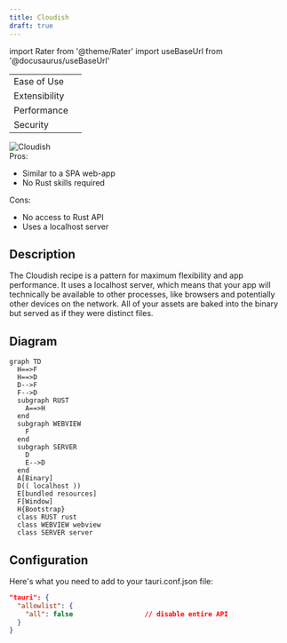 ```yaml
---
title: Cloudish
draft: true
---
```


import Rater from '@theme/Rater'
import useBaseUrl from '@docusaurus/useBaseUrl'

<div className="row">
  <div className="col col--4">
    <table>
      <tr>
        <td>Ease of Use</td>
        <td><Rater value="5"/></td>
      </tr>
      <tr>
        <td>Extensibility</td>
        <td><Rater value="3"/></td>
      </tr>
      <tr>
        <td>Performance</td>
        <td><Rater value="3"/></td>
      </tr>
      <tr>
        <td>Security</td>
        <td><Rater value="2"/></td>
      </tr>
    </table>
  </div>
  <div className="col col--4 pattern-logo">
    <img src={useBaseUrl('img/recipes/Cloudish.svg')} alt="Cloudish" />
  </div>
    <div className="col col--4">
    Pros:
    <ul>
      <li>Similar to a SPA web-app</li>
      <li>No Rust skills required</li>
    </ul>
    Cons:
    <ul>
      <li>No access to Rust API</li>
      <li>Uses a localhost server</li>
    </ul>
  </div>
</div>

## Description

The Cloudish recipe is a pattern for maximum flexibility and app performance. It uses a localhost server, which means that your app will technically be available to other processes, like browsers and potentially other devices on the network. All of your assets are baked into the binary but served as if they were distinct files.

## Diagram

```mermaid
graph TD
  H==>F
  H==>D
  D-->F
  F-->D
  subgraph RUST
    A==>H
  end
  subgraph WEBVIEW
    F
  end
  subgraph SERVER
    D
    E-->D
  end
  A[Binary]
  D(( localhost ))
  E[bundled resources]
  F[Window]
  H{Bootstrap}
  class RUST rust
  class WEBVIEW webview
  class SERVER server
```

## Configuration

Here's what you need to add to your tauri.conf.json file:

```json
"tauri": {
  "allowlist": {
    "all": false                  // disable entire API
  }
}

```
